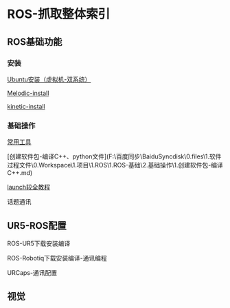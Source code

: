 # ROS-抓取整体索引

## ROS基础功能

### 安装

[Ubuntu安装（虚拟机-双系统）](F:\百度同步\BaiduSyncdisk\0.files\1.软件过程文件\0.Workspace\1.项目\1.ROS\1.ROS-基础\1.安装\ubuntu.md)

[Melodic-install](F:\百度同步\BaiduSyncdisk\0.files\1.软件过程文件\0.Workspace\1.项目\1.ROS\1.ROS-基础\1.安装\ROS-Melodic-install.md)

[kinetic-install](F:\百度同步\BaiduSyncdisk\0.files\1.软件过程文件\0.Workspace\1.项目\1.ROS\1.ROS-基础\1.安装\ROS-kinetic-install.md)

### 基础操作

[常用工具](F:\百度同步\BaiduSyncdisk\0.files\1.软件过程文件\0.Workspace\1.项目\1.ROS\1.ROS-基础\2.基础操作\0.常用工具.md)

[创建软件包-编译C++、python文件](F:\百度同步\BaiduSyncdisk\0.files\1.软件过程文件\0.Workspace\1.项目\1.ROS\1.ROS-基础\2.基础操作\1.创建软件包-编译 C++.md)

[launch较全教程](F:\百度同步\BaiduSyncdisk\0.files\1.软件过程文件\0.Workspace\1.项目\1.ROS\1.ROS-基础\2.基础操作\3.launch教程)

话题通讯

## UR5-ROS配置

ROS-UR5下载安装编译

ROS-Robotiq下载安装编译-通讯编程

URCaps-通讯配置

## 视觉

